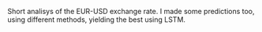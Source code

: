 Short analisys of the EUR-USD exchange rate. I made some predictions too, using different methods, yielding the best using LSTM.
